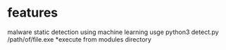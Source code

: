 # features
malware static detection using machine learning
usge python3 detect.py /path/of/file.exe
*execute from modules directory
